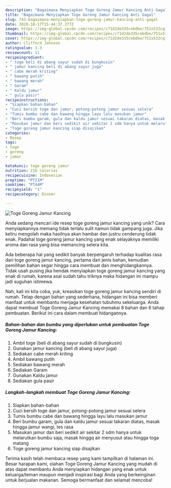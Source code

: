 ```yaml
---
description: "Bagaimana Menyiapkan Toge Goreng Jamur Kancing Anti Gagal"
title: "Bagaimana Menyiapkan Toge Goreng Jamur Kancing Anti Gagal"
slug: 743-bagaimana-menyiapkan-toge-goreng-jamur-kancing-anti-gagal
date: 2020-10-17T15:44:37.277Z
image: https://img-global.cpcdn.com/recipes/c71d2de335cebdbe/751x532cq70/toge-goreng-jamur-kancing-foto-resep-utama.jpg
thumbnail: https://img-global.cpcdn.com/recipes/c71d2de335cebdbe/751x532cq70/toge-goreng-jamur-kancing-foto-resep-utama.jpg
cover: https://img-global.cpcdn.com/recipes/c71d2de335cebdbe/751x532cq70/toge-goreng-jamur-kancing-foto-resep-utama.jpg
author: Clifford Johnson
ratingvalue: 3.3
reviewcount: 11
recipeingredient:
- " toge beli di abang sayur sudah di bungkusin"
- " jamur kancing beli di abang sayur juga"
- " cabe merah kriting"
- " bawang putih"
- " bawang merah"
- " Garam"
- " Kaldu jamur"
- " gula pasir"
recipeinstructions:
- "Siapkan bahan-bahan"
- "Cuci bersih toge dan jamur, potong-potong jamur sesuai selera"
- "Tumis bumbu cabe dan bawang hingga layu lalu masukan jamur"
- "Beri bumbu garam, gula dan kaldu jamur sesuai takaran diatas, masak hingga jamur wangi, tes rasa"
- "Masukan jamur dan beri sedikit air sekitar 2 sdm hanya untuk melarutkan bumbu saja, masak hinggq air menyusut atau hingga toga matang"
- "Toge goreng jamur kancing siap disajikan"
categories:
- Resep
tags:
- toge
- goreng
- jamur

katakunci: toge goreng jamur 
nutrition: 216 calories
recipecuisine: Indonesian
preptime: "PT21M"
cooktime: "PT44M"
recipeyield: "1"
recipecategory: Dinner

---
```



![Toge Goreng Jamur Kancing](https://img-global.cpcdn.com/recipes/c71d2de335cebdbe/751x532cq70/toge-goreng-jamur-kancing-foto-resep-utama.jpg)

Anda sedang mencari ide resep toge goreng jamur kancing yang unik? Cara menyiapkannya memang tidak terlalu sulit namun tidak gampang juga. Jika keliru mengolah maka hasilnya akan hambar dan justru cenderung tidak enak. Padahal toge goreng jamur kancing yang enak selayaknya memiliki aroma dan rasa yang bisa memancing selera kita.



Ada beberapa hal yang sedikit banyak berpengaruh terhadap kualitas rasa dari toge goreng jamur kancing, pertama dari jenis bahan, kemudian pemilihan bahan segar hingga cara membuat dan menghidangkannya. Tidak usah pusing jika hendak menyiapkan toge goreng jamur kancing yang enak di rumah, karena asal sudah tahu triknya maka hidangan ini mampu jadi suguhan istimewa.


Nah, kali ini kita coba, yuk, kreasikan toge goreng jamur kancing sendiri di rumah. Tetap dengan bahan yang sederhana, hidangan ini bisa memberi manfaat untuk membantu menjaga kesehatan tubuhmu sekeluarga. Anda dapat membuat Toge Goreng Jamur Kancing memakai 8 bahan dan 6 tahap pembuatan. Berikut ini cara dalam membuat hidangannya.

<!--inarticleads1-->

##### Bahan-bahan dan bumbu yang diperlukan untuk pembuatan Toge Goreng Jamur Kancing:

1. Ambil  toge (beli di abang sayur sudah di bungkusin)
1. Gunakan  jamur kancing (beli di abang sayur juga)
1. Sediakan  cabe merah kriting
1. Ambil  bawang putih
1. Sediakan  bawang merah
1. Sediakan  Garam
1. Gunakan  Kaldu jamur
1. Sediakan  gula pasir




<!--inarticleads2-->

##### Langkah-langkah membuat Toge Goreng Jamur Kancing:

1. Siapkan bahan-bahan
1. Cuci bersih toge dan jamur, potong-potong jamur sesuai selera
1. Tumis bumbu cabe dan bawang hingga layu lalu masukan jamur
1. Beri bumbu garam, gula dan kaldu jamur sesuai takaran diatas, masak hingga jamur wangi, tes rasa
1. Masukan jamur dan beri sedikit air sekitar 2 sdm hanya untuk melarutkan bumbu saja, masak hinggq air menyusut atau hingga toga matang
1. Toge goreng jamur kancing siap disajikan




Terima kasih telah membaca resep yang kami tampilkan di halaman ini. Besar harapan kami, olahan Toge Goreng Jamur Kancing yang mudah di atas dapat membantu Anda menyiapkan hidangan yang enak untuk keluarga/teman maupun menjadi inspirasi bagi Anda yang berkeinginan untuk berjualan makanan. Semoga bermanfaat dan selamat mencoba!
